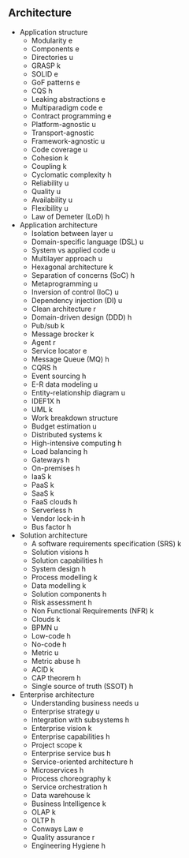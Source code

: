 ## Architecture

- Application structure
  - Modularity e
  - Components e
  - Directories u
  - GRASP k
  - SOLID e
  - GoF patterns e
  - CQS h
  - Leaking abstractions e
  - Multiparadigm code e
  - Contract programming e
  - Platform-agnostic u
  - Transport-agnostic 
  - Framework-agnostic u
  - Code coverage u
  - Cohesion k
  - Coupling k
  - Cyclomatic complexity h
  - Reliability u
  - Quality u
  - Availability u
  - Flexibility u
  - Law of Demeter (LoD) h
- Application architecture
  - Isolation between layer u
  - Domain-specific language (DSL) u
  - System vs applied code u
  - Multilayer approach u
  - Hexagonal architecture k
  - Separation of concerns (SoC) h
  - Metaprogramming u
  - Inversion of control (IoC) u
  - Dependency injection (DI) u
  - Clean architecture r
  - Domain-driven design (DDD) h
  - Pub/sub k
  - Message brocker k
  - Agent r
  - Service locator e
  - Message Queue (MQ) h
  - CQRS h
  - Event sourcing h
  - E-R data modeling u
  - Entity-relationship diagram u
  - IDEF1X h
  - UML k
  - Work breakdown structure 
  - Budget estimation u
  - Distributed systems k
  - High-intensive computing h
  - Load balancing h
  - Gateways h 
  - On-premises h
  - IaaS k
  - PaaS k 
  - SaaS k
  - FaaS clouds h
  - Serverless h
  - Vendor lock-in h
  - Bus factor h
- Solution architecture
  - A software requirements specification (SRS) k
  - Solution visions h
  - Solution capabilities h
  - System design h
  - Process modelling k
  - Data modelling k
  - Solution components h
  - Risk assessment h
  - Non Functional Requirements (NFR) k
  - Clouds k
  - BPMN u
  - Low-code h
  - No-code h
  - Metric u
  - Metric abuse h
  - ACID k
  - CAP theorem h
  - Single source of truth (SSOT) h
- Enterprise architecture
  - Understanding business needs u
  - Enterprise strategy u
  - Integration with subsystems h
  - Enterprise vision k
  - Enterprise capabilities h
  - Project scope k
  - Enterprise service bus h
  - Service-oriented architecture h
  - Microservices h
  - Process choreography k
  - Service orchestration h
  - Data warehouse k
  - Business Intelligence k
  - OLAP k
  - OLTP h
  - Conways Law e
  - Quality assurance r
  - Engineering Hygiene h 
